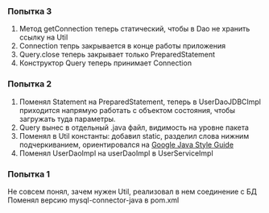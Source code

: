 <h3>Попытка 3</h3>
<ol>
<li>Метод getConnection теперь статический, чтобы в Dao не хранить ссылку на Util</li>
<li>Connection тепрь закрывается в конце работы приложения</li>
<li>Query.close теперь закрывает только PreparedStatement</li>
<li>Конструктор Query теперь принимает Connection</li>
</ol>
<h3>Попытка 2</h3>
<ol>
<li>
Поменял Statement на PreparedStatement, теперь в UserDaoJDBCImpl приходится напрямую работать с объектом состояния,
чтобы загружать туда параметры.
</li>
<li>
Query вынес в отдельный .java файл, видимость на уровне пакета
</li>
<li>
Поменял в Util константы: добавил static, разделил слова нижним подчеркиванием, ориентировался на <a href="https://google.github.io/styleguide/javaguide.html">Google Java Style Guide</a>
</li>
<li>
Поменял UserDaoImpl на userDaoImpl в UserServiceImpl
</li>
</ol>
<h3>Попытка 1</h3>
Не совсем понял, зачем нужен Util, реализовал в нем соединение с БД<br>
Поменял версию mysql-connector-java в pom.xml<br> 
